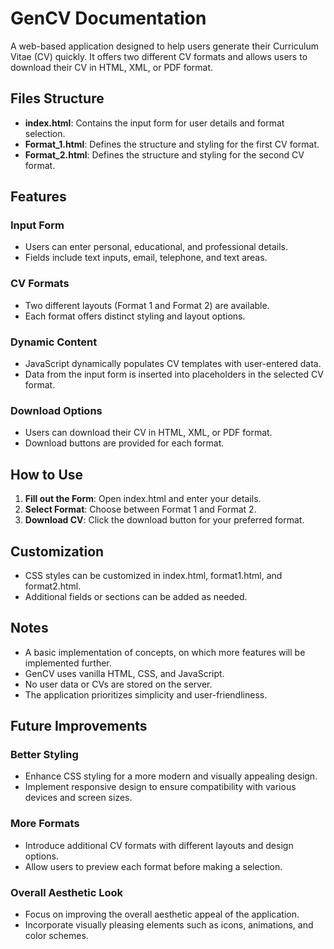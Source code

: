 # GenCV Documentation

A web-based application designed to help users generate their Curriculum Vitae (CV) quickly. It offers two different CV formats and allows users to download their CV in HTML, XML, or PDF format.

## Files Structure

- **index.html**: Contains the input form for user details and format selection.
- **Format_1.html**: Defines the structure and styling for the first CV format.
- **Format_2.html**: Defines the structure and styling for the second CV format.

## Features

### Input Form
- Users can enter personal, educational, and professional details.
- Fields include text inputs, email, telephone, and text areas.

### CV Formats
- Two different layouts (Format 1 and Format 2) are available.
- Each format offers distinct styling and layout options.

### Dynamic Content
- JavaScript dynamically populates CV templates with user-entered data.
- Data from the input form is inserted into placeholders in the selected CV format.

### Download Options
- Users can download their CV in HTML, XML, or PDF format.
- Download buttons are provided for each format.

## How to Use

1. **Fill out the Form**: Open index.html and enter your details.
2. **Select Format**: Choose between Format 1 and Format 2.
3. **Download CV**: Click the download button for your preferred format.

## Customization

- CSS styles can be customized in index.html, format1.html, and format2.html.
- Additional fields or sections can be added as needed.

## Notes

- A basic implementation of concepts, on which more features will be implemented further.
- GenCV uses vanilla HTML, CSS, and JavaScript.
- No user data or CVs are stored on the server.
- The application prioritizes simplicity and user-friendliness.

## Future Improvements

### Better Styling
- Enhance CSS styling for a more modern and visually appealing design.
- Implement responsive design to ensure compatibility with various devices and screen sizes.

### More Formats
- Introduce additional CV formats with different layouts and design options.
- Allow users to preview each format before making a selection.

### Overall Aesthetic Look
- Focus on improving the overall aesthetic appeal of the application.
- Incorporate visually pleasing elements such as icons, animations, and color schemes.
